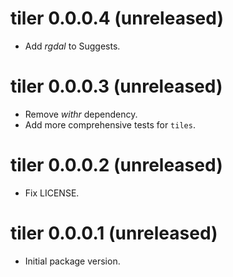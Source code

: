 # tiler 0.0.0.4 (unreleased)

- Add _rgdal_ to Suggests.

# tiler 0.0.0.3 (unreleased)

- Remove _withr_ dependency.
- Add more comprehensive tests for `tiles`.

# tiler 0.0.0.2 (unreleased)

- Fix LICENSE.

# tiler 0.0.0.1 (unreleased)

- Initial package version.
